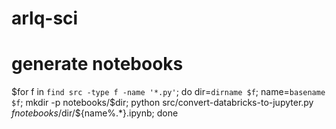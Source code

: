 # arlq-sci

# generate notebooks
$for f in `find src -type f -name '*.py'`; do  dir=`dirname $f`; name=`basename $f`; mkdir -p notebooks/$dir; python src/convert-databricks-to-jupyter.py $f notebooks/$dir/${name%.*}.ipynb; done
